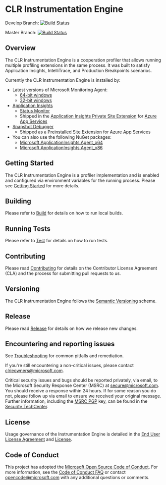 ﻿# CLR Instrumentation Engine

Develop Branch: [![Build Status](https://devdiv.visualstudio.com/DevDiv/_apis/build/status/ClrInstrumentationEngine/GitHub/%5BGitHub%5D%20ClrInstrumentationEngine-develop-CI-QE)](https://devdiv.visualstudio.com/DevDiv/_build/latest?definitionId=10093)

Master Branch: [![Build Status](https://devdiv.visualstudio.com/DevDiv/_apis/build/status/ClrInstrumentationEngine/GitHub/%5BGitHub%5D%20ClrInstrumentationEngine-master-signed)](https://devdiv.visualstudio.com/DevDiv/_build/latest?definitionId=10055)

## Overview

The CLR Instrumentation Engine is a cooperation profiler that allows running multiple profiling extensions in the same process. It was built to satisfy Application Insights, IntelliTrace, and Production Breakpoints scenarios.

Currently the CLR Instrumentation Engine is installed by:

* Latest versions of Microsoft Monitoring Agent:
  - [64-bit windows](https://go.microsoft.com/fwlink/?LinkID=517476)
  - [32-bit windows](https://go.microsoft.com/fwlink/?LinkID=615592)
* [Application Insights](docs/scenarios/applicationinsights.md)
  - [Status Monitor](http://go.microsoft.com/fwlink/?linkid=506648&clcid=0x409)
  - Shipped in the [Application Insights Private Site Extension](https://www.nuget.org/packages/Microsoft.ApplicationInsights.AzureWebSites/) for [Azure App Services](docs/scenarios/azureappservice.md)
* [Snapshot Debugger](docs/scenarios/snapshotdebugger.md)
  - Shipped as a [Preinstalled Site Extension](https://github.com/projectkudu/kudu/wiki/Azure-Site-Extensions) for [Azure App Services](docs/scenarios/azureappservice.md)
* You can also use the following NuGet packages:
  - [Microsoft.ApplicationInsights.Agent_x64](http://www.nuget.org/packages/Microsoft.ApplicationInsights.Agent_x64)
  - [Microsoft.ApplicationInsights.Agent_x86](http://www.nuget.org/packages/Microsoft.ApplicationInsights.Agent_x86)

## Getting Started

The CLR Instrumentation Engine is a profiler implementation and is enabled and configured via environment variables for the running process. Please see [Getting Started](docs/getting_started.md) for more details.

## Building

Please refer to [Build](docs/build.md) for details on how to run local builds.

## Running Tests

Please refer to [Test](docs/test.md) for details on how to run tests.

## Contributing

Please read [Contributing](CONTRIBUTING.md) for details on the Contributor License Agreement (CLA) and the process for submitting pull requests to us.

## Versioning

The CLR Instrumentation Engine follows the [Semantic Versioning](https://semver.org/) scheme.

## Release

Please read [Release](docs/release.md) for details on how we release new changes.

## Encountering and reporting issues

See [Troubleshooting](docs/troubleshooting.md) for common pitfalls and remediation.

If you're still encountering a non-critical issues, please contact clrieowners@microsoft.com.

Critical security issues and bugs should be reported privately, via email, to the Microsoft Security
Response Center (MSRC) at [secure@microsoft.com](mailto:secure@microsoft.com). You should
receive a response within 24 hours. If for some reason you do not, please follow up via
email to ensure we received your original message. Further information, including the
[MSRC PGP](https://technet.microsoft.com/en-us/security/dn606155) key, can be found in
the [Security TechCenter](https://technet.microsoft.com/en-us/security/default).

## License

Usage governance of the Instrumentation Engine is detailed in the [End User License Agreement](Instrumentation%20Engine%20SDK%20EULA.rtf) and [License](LICENSE).

## Code of Conduct

This project has adopted the [Microsoft Open Source Code of Conduct](https://opensource.microsoft.com/codeofconduct/). For more information, see the [Code of Conduct FAQ](https://opensource.microsoft.com/codeofconduct/faq/) or contact opencode@microsoft.com with any additional questions or comments.
